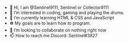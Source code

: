 - 👋 Hi, I am @Sentinel9111, Sentinel or Collector9111
- 👀 I’m interested in coding, gaming and playing the drums.
- 🌱 I’m currently learning HTML & CSS and JavaScript
- ⚽ My goals are to learn how to program.
- 💞️ I’m looking to collaborate on nothing right now
- 📫 How to reach me Discord: Sentinel#3827
<!---
Sentinel9111/Sentinel9111 is a ✨ special ✨ repository because its `README.md` (this file) appears on your GitHub profile.
You can click the Preview link to take a look at your changes.
--->
